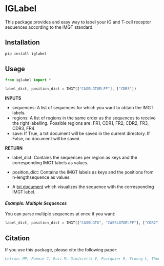 # IGLabel

This package provides and easy way to label your IG and T-cell receptor sequences according to the IMGT standard. 

## Installation

```r
pip install iglabel
```

## Usage



```python
from iglabel import *

label_dict, position_dict = IMGT(["CASSLGTGELFF"], ["CDR3"])
```
**INPUTS**
- sequences: A list of sequences for which you want to obtain the IMGT labels.
- regions: A list of regions in the same order as the sequences to receive the right labelling. Possible regions are: FR1, CDR1, FR2, CDR2, FR3, CDR3, FR4.
- save: If True, a txt document will be saved in the current directory. If False, no document will be saved.

**RETURN**


- label_dict: Contains the sequences per region as keys and the corresponding IMGT labels as values.

- position_dict: Contains the IMGT labels as keys and the positions from n-lengthsequence as values.

- A [txt document](output.txt) which visualizes the sequence with the corresponding IMGT label.

#### *Example: Multiple Sequences*

You can parse multiple sequences at once if you want:

```python
label_dict, position_dict = IMGT(["CASSLGTG", "CASSLGTGELFF"], ["CDR2", "CDR3"], save = False)
``` 



## Citation

If you use this package, please cite the following paper:

```bibtex
Lefranc MP, Pommié C, Ruiz M, Giudicelli V, Foulquier E, Truong L, Thouvenin-Contet V, Lefranc G. IMGT unique numbering for immunoglobulin and T cell receptor variable domains and Ig superfamily V-like domains. Dev Comp Immunol. 2003 Jan;27(1):55-77. doi: 10.1016/s0145-305x(02)00039-3. PMID: 12477501.
```
